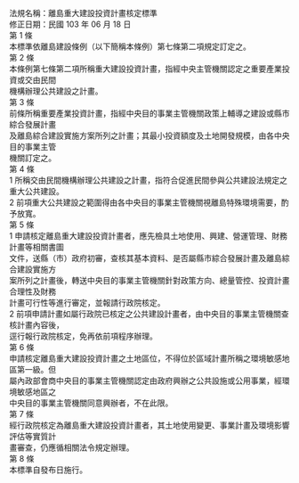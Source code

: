 法規名稱：離島重大建設投資計畫核定標準  
修正日期：民國 103 年 06 月 18 日  
第 1 條  
本標準依離島建設條例（以下簡稱本條例）第七條第二項規定訂定之。  
第 2 條  
本條例第七條第二項所稱重大建設投資計畫，指經中央主管機關認定之重要產業投資或交由民間  
機構辦理公共建設之計畫。  
第 3 條  
前條所稱重要產業投資計畫，指經中央目的事業主管機關政策上輔導之建設或縣市綜合發展計畫  
及離島綜合建設實施方案所列之計畫；其最小投資額度及土地開發規模，由各中央目的事業主管  
機關訂定之。  
第 4 條  
1 所稱交由民間機構辦理公共建設之計畫，指符合促進民間參與公共建設法規定之重大公共建設。  
2 前項重大公共建設之範圍得由各中央目的事業主管機關視離島特殊環境需要，酌予放寬。  
第 5 條  
1 申請核定離島重大建設投資計畫者，應先檢具土地使用、興建、營運管理、財務計畫等相關書圖  
文件，送縣（市）政府初審，查核其基本資料、是否屬縣市綜合發展計畫及離島綜合建設實施方  
案所列之計畫後，轉送中央目的事業主管機關針對政策方向、總量管控、投資計畫合理性及財務  
計畫可行性等進行審定，並報請行政院核定。  
2 前項申請計畫如屬行政院已核定之公共建設計畫者，由中央目的事業主管機關查核計畫內容後，  
逕行報行政院核定，免再依前項程序辦理。  
第 6 條  
申請核定離島重大建設投資計畫之土地區位，不得位於區域計畫所稱之環境敏感地區第一級。但  
屬內政部會商中央目的事業主管機關認定由政府興辦之公共設施或公用事業，經環境敏感地區之  
中央目的事業主管機關同意興辦者，不在此限。  
第 7 條  
經行政院核定為離島重大建設投資計畫者，其土地使用變更、事業計畫及環境影響評估等實質計  
畫審查，仍應循相關法令規定辦理。  
第 8 條  
本標準自發布日施行。  


